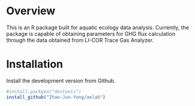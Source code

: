 # Overview
This is an R package built for aquatic ecology data analysis. Currently, the package is capable of obtaining parameters for GHG flux calculation through the data obtained from LI-COR Trace Gas Analyzer.

# Installation

Install the development version from Github.

```R
#install.packges("devtools")
install_github("Zhao-Jun-Yong/aelab")
```
